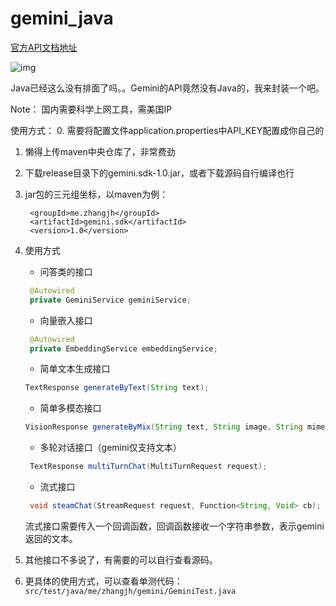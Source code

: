 # gemini_java
[官方API文档地址](https://ai.google.dev/docs/gemini_api_overview?hl=zh-cn)

![img](https://github.com/zhangjh/gemini_sdk/assets/3371714/a6e7e799-b13d-4b54-be16-5ff5128c9407)

Java已经这么没有排面了吗。。Gemini的API竟然没有Java的，我来封装一个吧。

Note：
国内需要科学上网工具，需美国IP

使用方式：
0. 需要将配置文件application.properties中API_KEY配置成你自己的
1. 懒得上传maven中央仓库了，非常费劲
2. 下载release目录下的gemini.sdk-1.0.jar，或者下载源码自行编译也行
3. jar包的三元组坐标，以maven为例：
   ```maven
    <groupId>me.zhangjh</groupId>
    <artifactId>gemini.sdk</artifactId>
    <version>1.0</version>
   ```
4. 使用方式

   - 问答类的接口
   ```java
    @Autowired
    private GeminiService geminiService;
   ```
   
   - 向量嵌入接口
   ```java
    @Autowired
    private EmbeddingService embeddingService;
   ```
   
   - 简单文本生成接口
   ```java
   TextResponse generateByText(String text);
   ```
   - 简单多模态接口
   ```java
   VisionResponse generateByMix(String text, String image, String mimeType);
   ```
   - 多轮对话接口（gemini仅支持文本）
   ```java
    TextResponse multiTurnChat(MultiTurnRequest request);
   ```
   - 流式接口
   ```java
    void steamChat(StreamRequest request, Function<String, Void> cb);
   ```
   流式接口需要传入一个回调函数，回调函数接收一个字符串参数，表示gemini返回的文本。
5. 其他接口不多说了，有需要的可以自行查看源码。
6. 更具体的使用方式，可以查看单测代码：
   ```src/test/java/me/zhangjh/gemini/GeminiTest.java```
